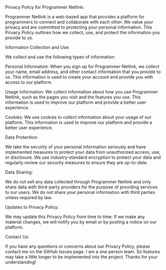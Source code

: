 Privacy Policy for Programmer Netlink:

Programmer Netlink is a web-based app that provides a platform for programmers to connect and collaborate with each other. We value your privacy and are committed to protecting your personal information. This Privacy Policy outlines how we collect, use, and protect the information you provide to us.

Information Collection and Use:

We collect and use the following types of information:

Personal Information: When you sign up for Programmer Netlink, we collect your name, email address, and other contact information that you provide to us. This information is used to create your account and provide you with access to our platform.

Usage Information: We collect information about how you use Programmer Netlink, such as the pages you visit and the features you use. This information is used to improve our platform and provide a better user experience.

Cookies: We use cookies to collect information about your usage of our platform. This information is used to improve our platform and provide a better user experience.

Data Protection:

We take the security of your personal information seriously and have implemented measures to protect your data from unauthorized access, use, or disclosure. We use industry-standard encryption to protect your data and regularly review our security measures to ensure they are up-to-date.

Data Sharing:

We do not sell any data collected through Programmer Netlink and only share data with third-party providers for the purpose of providing services to our users. We do not share your personal information with third parties unless required by law.

Updates to Privacy Policy:

We may update this Privacy Policy from time to time. If we make any material changes, we will notify you by email or by posting a notice on our platform.

Contact Us:

If you have any questions or concerns about our Privacy Policy, please contact me on the GitHub Issues page. I am a one person team. So features may take a little longer to be implemented into the project. Thanks for your understanding!
